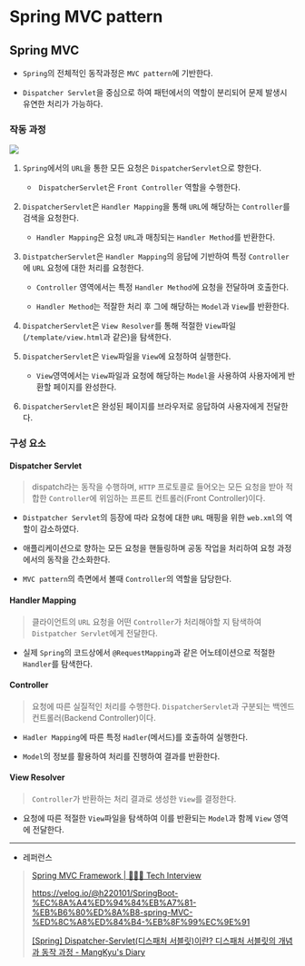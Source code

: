 # Spring MVC pattern

## Spring MVC

- `Spring`의 전체적인 동작과정은 `MVC pattern`에 기반한다.

- `Dispatcher Servlet`을 중심으로 하여 패턴에서의 역할이 분리되어 문제 발생시 유연한 처리가 가능하다.

### 작동 과정

![](https://media.vlpt.us/images/miscaminos/post/80555c98-2846-4774-9b27-9746336f3dce/springMVC_Dispatcher_centered.jpg)

1. `Spring`에서의 `URL`을 통한 모든 요청은 `DispatcherServlet`으로 향한다.
   
   -  `DispatcherServlet`은 `Front Controller` 역할을 수행한다.

2. `DispatcherServlet`은 `Handler Mapping`을 통해 `URL`에 해당하는 `Controller`를 검색을 요청한다.
   
   - `Handler Mapping`은 요청 `URL`과 매칭되는 `Handler Method`를 반환한다.

3. `DistpatcherServlet`은 `Handler Mapping`의 응답에 기반하여 특정 `Controller`에 `URL` 요청에 대한 처리를 요청한다.
   
   - `Controller` 영역에서는 특정 `Handler Method`에 요청을 전달하며 호출한다.
   
   - `Handler Method`는 적잘한 처리 후 그에 해당하는 `Model`과 `View`를 반환한다.

4. `DispatcherServlet`은 `View Resolver`를 통해 적절한 `View`파일(`/template/view.html`과 같은)을 탐색한다.

5. `DispatcherServlet`은 `View`파일을 `View`에 요청하여 실행한다.
   
   - `View`영역에서는 `View`파일과 요청에 해당하는 `Model`을 사용하여 사용자에게 반환할 페이지를 완성한다.

6. `DispatcherServlet`은 완성된 페이지를 브라우저로 응답하여 사용자에게 전달한다.

### 구성 요소

#### Dispatcher Servlet

> dispatch라는 동작을 수행하며, `HTTP` 프로토콜로 들어오는 모든 요청을 받아 적합한 `Controller`에 위임하는 프론트 컨트롤러(Front Controller)이다.

- `Distpatcher Servlet`의 등장에 따라 요청에 대한 `URL` 매핑을 위한 `web.xml`의 역할이 감소하였다.

- 애플리케이션으로 향하는 모든 요청을 핸들링하며 공동 작업을 처리하여 요청 과정에서의 동작을 간소화한다.

- `MVC pattern`의 측면에서 볼때 `Controller`의 역할을 담당한다.

#### Handler Mapping

> 클라이언트의 `URL` 요청을 어떤 `Controller`가 처리해야할 지 탐색하여 `Distpatcher Servlet`에게 전달한다.

- 실제 `Spring`의 코드상에서 `@RequestMapping`과 같은 어노테이션으로 적절한 `Handler`를 탐색한다.

#### Controller

> 요청에 따른 실질적인 처리를 수행한다. `DispatcherServlet`과 구분되는 백엔드 컨트롤러(Backend Controller)이다.

- `Hadler Mapping`에 따른 특정 `Hadler`(메서드)를 호출하여 실행한다.

- `Model`의 정보를 활용하여 처리를 진행하여 결과를 반환한다.

#### View Resolver

> `Controller`가 반환하는 처리 결과로 생성한 `View`를 결정한다.

- 요청에 따른 적절한 `View`파일을 탐색하여 이를 반환되는 `Model`과 함께 `View` 영역에 전달한다.

---

- 레퍼런스

> [Spring MVC Framework | 👨🏻‍💻 Tech Interview](https://gyoogle.dev/blog/web-knowledge/spring-knowledge/Spring%20MVC.html)
> 
> https://velog.io/@h220101/SpringBoot-%EC%8A%A4%ED%94%84%EB%A7%81-%EB%B6%80%ED%8A%B8-spring-MVC-%ED%8C%A8%ED%84%B4-%EB%8F%99%EC%9E%91
> 
> [[Spring] Dispatcher-Servlet(디스패처 서블릿)이란? 디스패처 서블릿의 개념과 동작 과정 - MangKyu's Diary](https://mangkyu.tistory.com/18)

# 
